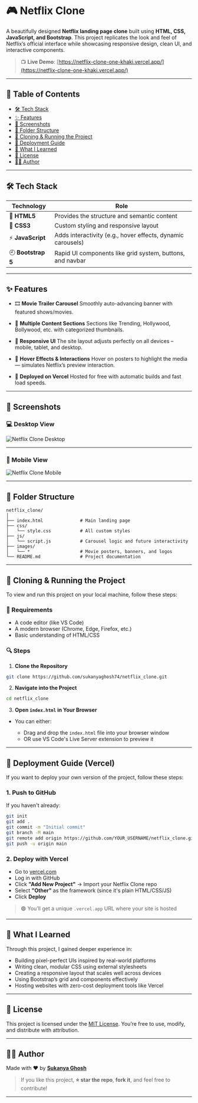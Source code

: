 # 🎮 Netflix Clone

A beautifully designed **Netflix landing page clone** built using **HTML, CSS, JavaScript, and Bootstrap**.
This project replicates the look and feel of Netflix’s official interface while showcasing responsive design, clean UI, and interactive components.

> 📺 **Live Demo**: [https://netflix-clone-one-khaki.vercel.app/](https://netflix-clone-one-khaki.vercel.app/)

---

## 📌 Table of Contents

* [🛠️ Tech Stack](#️-tech-stack)
* [✨ Features](#-features)
* [📸 Screenshots](#-screenshots)
* [📁 Folder Structure](#-folder-structure)
* [📆 Cloning & Running the Project](#-cloning--running-the-project)
* [🚀 Deployment Guide](#-deployment-guide)
* [🧠 What I Learned](#-what-i-learned)
* [🧪 License](#-license)
* [👩‍💻 Author](#-author)

---

## 🛠️ Tech Stack

| Technology         | Role                                                        |
| ------------------ | ----------------------------------------------------------- |
| 🔸 **HTML5**       | Provides the structure and semantic content                 |
| 🔹 **CSS3**        | Custom styling and responsive layout                        |
| ⚡ **JavaScript**   | Adds interactivity (e.g., hover effects, dynamic carousels) |
| 🕘 **Bootstrap 5** | Rapid UI components like grid system, buttons, and navbar   |

---

## ✨ Features

* 🎞️ **Movie Trailer Carousel**
  Smoothly auto-advancing banner with featured shows/movies.

* 🧹 **Multiple Content Sections**
  Sections like Trending, Hollywood, Bollywood, etc. with categorized thumbnails.

* 📱 **Responsive UI**
  The site layout adjusts perfectly on all devices – mobile, tablet, and desktop.

* 🔁️ **Hover Effects & Interactions**
  Hover on posters to highlight the media — simulates Netflix’s preview interaction.

* 🔗 **Deployed on Vercel**
  Hosted for free with automatic builds and fast load speeds.

---

## 📸 Screenshots

### 💻 Desktop View

![Netflix Clone Desktop](https://github.com/aakashx58/netflix_clone/assets/106716824/e5556a9f-f66b-4a7e-8bb5-6f5382b94fd7)

---

### 📱 Mobile View

![Netflix Clone Mobile](https://github.com/aakashx58/netflix_clone/assets/106716824/6e504bc3-90c8-4b22-aa24-fc77f511c1d6)

---

## 📁 Folder Structure

```
netflix_clone/
│
├── index.html              # Main landing page
├── css/
│   └── style.css           # All custom styles
├── js/
│   └── script.js           # Carousel logic and future interactivity
├── images/
│   └── *                   # Movie posters, banners, and logos
└── README.md               # Project documentation
```

---

## 📆 Cloning & Running the Project

To view and run this project on your local machine, follow these steps:

### 🧰 Requirements

* A code editor (like VS Code)
* A modern browser (Chrome, Edge, Firefox, etc.)
* Basic understanding of HTML/CSS

### 🔍 Steps

1. **Clone the Repository**

```bash
git clone https://github.com/sukanyaghosh74/netflix_clone.git
```

2. **Navigate into the Project**

```bash
cd netflix_clone
```

3. **Open `index.html` in Your Browser**

* You can either:

  * Drag and drop the `index.html` file into your browser window
  * OR use VS Code's Live Server extension to preview it

---

## 🚀 Deployment Guide (Vercel)

If you want to deploy your own version of the project, follow these steps:

### 1. Push to GitHub

If you haven't already:

```bash
git init
git add .
git commit -m "Initial commit"
git branch -M main
git remote add origin https://github.com/YOUR_USERNAME/netflix_clone.git
git push -u origin main
```

### 2. Deploy with Vercel

* Go to [vercel.com](https://vercel.com)
* Log in with GitHub
* Click **"Add New Project"** → Import your Netflix Clone repo
* Select **"Other"** as the framework (since it's plain HTML/CSS/JS)
* Click **Deploy**

> 🟢 You’ll get a unique `.vercel.app` URL where your site is hosted

---

## 🧠 What I Learned

Through this project, I gained deeper experience in:

* Building pixel-perfect UIs inspired by real-world platforms
* Writing clean, modular CSS using external stylesheets
* Creating a responsive layout that scales well across devices
* Using Bootstrap’s grid and components effectively
* Hosting websites with zero-cost deployment tools like Vercel

---

## 🧪 License

This project is licensed under the [MIT License](https://choosealicense.com/licenses/mit/).
You’re free to use, modify, and distribute with attribution.

---

## 👩‍💻 Author

Made with ❤️ by [**Sukanya Ghosh**](https://github.com/sukanyaghosh74)

> If you like this project, **⭐️ star the repo**, **fork it**, and feel free to contribute!

---
